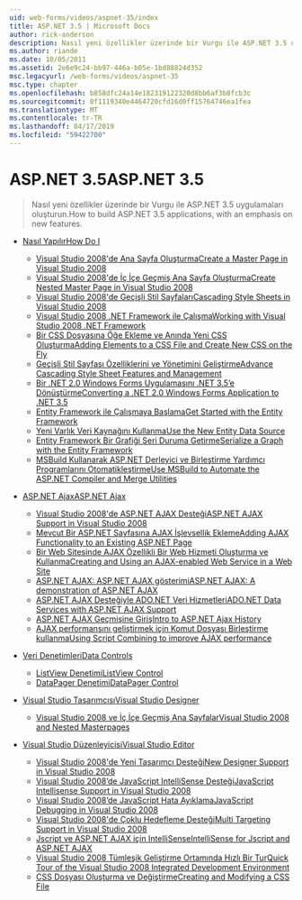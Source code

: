 ```yaml
---
uid: web-forms/videos/aspnet-35/index
title: ASP.NET 3.5 | Microsoft Docs
author: rick-anderson
description: Nasıl yeni özellikler üzerinde bir Vurgu ile ASP.NET 3.5 uygulamaları oluşturun.
ms.author: riande
ms.date: 10/05/2011
ms.assetid: 2e6e9c24-bb97-446a-b05e-1bd88824d352
msc.legacyurl: /web-forms/videos/aspnet-35
msc.type: chapter
ms.openlocfilehash: b858dfc24a14e182319122320d8bb6af3b8fcb3c
ms.sourcegitcommit: 0f1119340e4464720cfd16d0ff15764746ea1fea
ms.translationtype: MT
ms.contentlocale: tr-TR
ms.lasthandoff: 04/17/2019
ms.locfileid: "59422700"
---
```

# <a name="aspnet-35"></a><span data-ttu-id="7f325-103">ASP.NET 3.5</span><span class="sxs-lookup"><span data-stu-id="7f325-103">ASP.NET 3.5</span></span>

> <span data-ttu-id="7f325-104">Nasıl yeni özellikler üzerinde bir Vurgu ile ASP.NET 3.5 uygulamaları oluşturun.</span><span class="sxs-lookup"><span data-stu-id="7f325-104">How to build ASP.NET 3.5 applications, with an emphasis on new features.</span></span>


- [<span data-ttu-id="7f325-105">Nasıl Yapılır</span><span class="sxs-lookup"><span data-stu-id="7f325-105">How Do I</span></span>](how-do-i/index.md)

    - [<span data-ttu-id="7f325-106">Visual Studio 2008'de Ana Sayfa Oluşturma</span><span class="sxs-lookup"><span data-stu-id="7f325-106">Create a Master Page in Visual Studio 2008</span></span>](how-do-i/how-do-i-create-a-master-page-in-visual-studio-2008.md)
    - [<span data-ttu-id="7f325-107">Visual Studio 2008'de İç İçe Geçmiş Ana Sayfa Oluşturma</span><span class="sxs-lookup"><span data-stu-id="7f325-107">Create Nested Master Page in Visual Studio 2008</span></span>](how-do-i/how-do-i-create-nested-master-page-in-visual-studio-2008.md)
    - [<span data-ttu-id="7f325-108">Visual Studio 2008'de Geçişli Stil Sayfaları</span><span class="sxs-lookup"><span data-stu-id="7f325-108">Cascading Style Sheets in Visual Studio 2008</span></span>](how-do-i/how-do-i-cascading-style-sheets-in-visual-studio-2008.md)
    - [<span data-ttu-id="7f325-109">Visual Studio 2008 .NET Framework ile Çalışma</span><span class="sxs-lookup"><span data-stu-id="7f325-109">Working with Visual Studio 2008 .NET Framework</span></span>](how-do-i/how-do-i-working-with-visual-studio-2008-net-framework.md)
    - [<span data-ttu-id="7f325-110">Bir CSS Dosyasına Öğe Ekleme ve Anında Yeni CSS Oluşturma</span><span class="sxs-lookup"><span data-stu-id="7f325-110">Adding Elements to a CSS File and Create New CSS on the Fly</span></span>](how-do-i/how-do-i-adding-elements-to-a-css-file-and-create-new-css-on-the-fly.md)
    - [<span data-ttu-id="7f325-111">Geçişli Stil Sayfası Özelliklerini ve Yönetimini Geliştirme</span><span class="sxs-lookup"><span data-stu-id="7f325-111">Advance Cascading Style Sheet Features and Management</span></span>](how-do-i/how-do-i-advance-cascading-style-sheet-features-and-management.md)
    - [<span data-ttu-id="7f325-112">Bir .NET 2.0 Windows Forms Uygulamasını .NET 3.5’e Dönüştürme</span><span class="sxs-lookup"><span data-stu-id="7f325-112">Converting a .NET 2.0 Windows Forms Application to .NET 3.5</span></span>](how-do-i/how-do-i-converting-a-net-20-windows-forms-application-to-net-35.md)
    - [<span data-ttu-id="7f325-113">Entity Framework ile Çalışmaya Başlama</span><span class="sxs-lookup"><span data-stu-id="7f325-113">Get Started with the Entity Framework</span></span>](how-do-i/how-do-i-get-started-with-the-entity-framework.md)
    - [<span data-ttu-id="7f325-114">Yeni Varlık Veri Kaynağını Kullanma</span><span class="sxs-lookup"><span data-stu-id="7f325-114">Use the New Entity Data Source</span></span>](how-do-i/how-do-i-use-the-new-entity-data-source.md)
    - [<span data-ttu-id="7f325-115">Entity Framework Bir Grafiği Seri Duruma Getirme</span><span class="sxs-lookup"><span data-stu-id="7f325-115">Serialize a Graph with the Entity Framework</span></span>](how-do-i/how-do-i-serialize-a-graph-with-the-entity-framework.md)
    - [<span data-ttu-id="7f325-116">MSBuild Kullanarak ASP.NET Derleyici ve Birleştirme Yardımcı Programlarını Otomatikleştirme</span><span class="sxs-lookup"><span data-stu-id="7f325-116">Use MSBuild to Automate the ASP.NET Compiler and Merge Utilities</span></span>](how-do-i/how-do-i-use-msbuild-to-automate-the-aspnet-compiler-and-merge-utilities.md)
- [<span data-ttu-id="7f325-117">ASP.NET Ajax</span><span class="sxs-lookup"><span data-stu-id="7f325-117">ASP.NET Ajax</span></span>](aspnet-ajax/index.md)

    - [<span data-ttu-id="7f325-118">Visual Studio 2008'de ASP.NET AJAX Desteği</span><span class="sxs-lookup"><span data-stu-id="7f325-118">ASP.NET AJAX Support in Visual Studio 2008</span></span>](aspnet-ajax/aspnet-ajax-support-in-visual-studio-2008.md)
    - [<span data-ttu-id="7f325-119">Mevcut Bir ASP.NET Sayfasına AJAX İşlevsellik Ekleme</span><span class="sxs-lookup"><span data-stu-id="7f325-119">Adding AJAX Functionality to an Existing ASP.NET Page</span></span>](aspnet-ajax/adding-ajax-functionality-to-an-existing-aspnet-page.md)
    - [<span data-ttu-id="7f325-120">Bir Web Sitesinde AJAX Özellikli Bir Web Hizmeti Oluşturma ve Kullanma</span><span class="sxs-lookup"><span data-stu-id="7f325-120">Creating and Using an AJAX-enabled Web Service in a Web Site</span></span>](aspnet-ajax/creating-and-using-an-ajax-enabled-web-service-in-a-web-site.md)
    - [<span data-ttu-id="7f325-121">ASP.NET AJAX: ASP.NET AJAX gösterimi</span><span class="sxs-lookup"><span data-stu-id="7f325-121">ASP.NET AJAX: A demonstration of ASP.NET AJAX</span></span>](aspnet-ajax/aspnet-ajax-a-demonstration-of-aspnet-ajax.md)
    - [<span data-ttu-id="7f325-122">ASP.NET AJAX Desteğiyle ADO.NET Veri Hizmetleri</span><span class="sxs-lookup"><span data-stu-id="7f325-122">ADO.NET Data Services with ASP.NET AJAX Support</span></span>](aspnet-ajax/adonet-data-services-with-aspnet-ajax-support.md)
    - [<span data-ttu-id="7f325-123">ASP.NET AJAX Geçmişine Giriş</span><span class="sxs-lookup"><span data-stu-id="7f325-123">Intro to ASP.NET Ajax History</span></span>](aspnet-ajax/introduction-to-aspnet-ajax-history.md)
    - [<span data-ttu-id="7f325-124">AJAX performansını geliştirmek için Komut Dosyası Birleştirme kullanma</span><span class="sxs-lookup"><span data-stu-id="7f325-124">Using Script Combining to improve AJAX performance</span></span>](aspnet-ajax/using-script-combining-to-improve-ajax-performance.md)
- [<span data-ttu-id="7f325-125">Veri Denetimleri</span><span class="sxs-lookup"><span data-stu-id="7f325-125">Data Controls</span></span>](data-controls/index.md)

    - [<span data-ttu-id="7f325-126">ListView Denetimi</span><span class="sxs-lookup"><span data-stu-id="7f325-126">ListView Control</span></span>](data-controls/the-listview-control.md)
    - [<span data-ttu-id="7f325-127">DataPager Denetimi</span><span class="sxs-lookup"><span data-stu-id="7f325-127">DataPager Control</span></span>](data-controls/the-datapager-control.md)
- [<span data-ttu-id="7f325-128">Visual Studio Tasarımcısı</span><span class="sxs-lookup"><span data-stu-id="7f325-128">Visual Studio Designer</span></span>](visual-studio-designer/index.md)

    - [<span data-ttu-id="7f325-129">Visual Studio 2008 ve İç İçe Geçmiş Ana Sayfalar</span><span class="sxs-lookup"><span data-stu-id="7f325-129">Visual Studio 2008 and Nested Masterpages</span></span>](visual-studio-designer/visual-studio-2008-and-nested-masterpages.md)
- [<span data-ttu-id="7f325-130">Visual Studio Düzenleyicisi</span><span class="sxs-lookup"><span data-stu-id="7f325-130">Visual Studio Editor</span></span>](visual-studio-editor/index.md)

    - [<span data-ttu-id="7f325-131">Visual Studio 2008'de Yeni Tasarımcı Desteği</span><span class="sxs-lookup"><span data-stu-id="7f325-131">New Designer Support in Visual Studio 2008</span></span>](visual-studio-editor/new-designer-support-in-visual-studio-2008.md)
    - [<span data-ttu-id="7f325-132">Visual Studio 2008’de JavaScript IntelliSense Desteği</span><span class="sxs-lookup"><span data-stu-id="7f325-132">JavaScript Intellisense Support in Visual Studio 2008</span></span>](visual-studio-editor/javascript-intellisense-support-in-visual-studio-2008.md)
    - [<span data-ttu-id="7f325-133">Visual Studio 2008’de JavaScript Hata Ayıklama</span><span class="sxs-lookup"><span data-stu-id="7f325-133">JavaScript Debugging in Visual Studio 2008</span></span>](visual-studio-editor/javascript-debugging-in-visual-studio-2008.md)
    - [<span data-ttu-id="7f325-134">Visual Studio 2008'de Çoklu Hedefleme Desteği</span><span class="sxs-lookup"><span data-stu-id="7f325-134">Multi Targeting Support in Visual Studio 2008</span></span>](visual-studio-editor/multi-targeting-support-in-visual-studio-2008.md)
    - [<span data-ttu-id="7f325-135">Jscript ve ASP.NET AJAX için IntelliSense</span><span class="sxs-lookup"><span data-stu-id="7f325-135">IntelliSense for Jscript and ASP.NET AJAX</span></span>](visual-studio-editor/intellisense-for-jscript-and-aspnet-ajax.md)
    - [<span data-ttu-id="7f325-136">Visual Studio 2008 Tümleşik Geliştirme Ortamında Hızlı Bir Tur</span><span class="sxs-lookup"><span data-stu-id="7f325-136">Quick Tour of the Visual Studio 2008 Integrated Development Environment</span></span>](visual-studio-editor/quick-tour-of-the-visual-studio-2008-integrated-development-environment.md)
    - [<span data-ttu-id="7f325-137">CSS Dosyası Oluşturma ve Değiştirme</span><span class="sxs-lookup"><span data-stu-id="7f325-137">Creating and Modifying a CSS File</span></span>](visual-studio-editor/creating-and-modifying-a-css-file.md)
